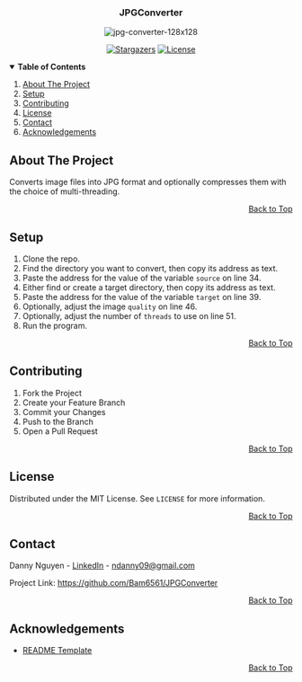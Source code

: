 <a name="top"></a>

<!-- LOGO -->
<div align="center">
  <h3>JPGConverter</h3>
  <img src="https://i.ibb.co/hZxBpnk/jpg-converter-128x128.png" alt="jpg-converter-128x128">

  [![Stargazers][stars-shield]][stars-url] [![License][license-shield]][license-url]
</div>

<!-- TABLE OF CONTENTS -->
<details open> 
  <summary><b> Table of Contents </b></summary>
  <ol>
    <li><a href="#about-the-project"> About The Project </a></li>
    <li><a href="#setup"> Setup </a></li>
    <li><a href="#contributing"> Contributing </a></li>
    <li><a href="#license"> License </a></li>
    <li><a href="#contact"> Contact </a></li>
    <li><a href="#acknowledgements"> Acknowledgements </a></li>
  </ol>
</details>

<!-- ABOUT THE PROJECT -->
## About The Project
Converts image files into JPG format and optionally compresses them with the choice of multi-threading.

<p align="right"><a href="#top">Back to Top</a></p>

<!-- SETUP -->
## Setup
1. Clone the repo.
2. Find the directory you want to convert, then copy its address as text.
3. Paste the address for the value of the variable `source` on line 34.
4. Either find or create a target directory, then copy its address as text.
5. Paste the address for the value of the variable `target` on line 39.
6. Optionally, adjust the image `quality` on line 46.
7. Optionally, adjust the number of `threads` to use on line 51.
8. Run the program.

<p align="right"><a href="#top">Back to Top</a></p>

<!-- CONTRIBUTING -->
## Contributing
1. Fork the Project
2. Create your Feature Branch
3. Commit your Changes
4. Push to the Branch
5. Open a Pull Request

<p align="right"><a href="#top">Back to Top</a></p>

<!-- LICENSE -->
## License
Distributed under the MIT License. See `LICENSE` for more information.

<p align="right"><a href="#top">Back to Top</a></p>

<!-- CONTACT -->
## Contact
Danny Nguyen - [LinkedIn](https://www.linkedin.com/in/ndanny09/) - ndanny09@gmail.com

Project Link: <https://github.com/Bam6561/JPGConverter>

<p align="right"><a href="#top">Back to Top</a></p>

<!-- ACKNOWLEDGEMENTS -->
## Acknowledgements
* [README Template](https://github.com/othneildrew/Best-README-Template)

<p align="right"><a href="#top">Back to Top</a></p>

<!-- SHIELDS -->
[stars-shield]: https://img.shields.io/github/stars/Bam6561/JPGConverter
[stars-url]: https://github.com/Bam6561/JPGConverter/stargazers
[license-shield]: https://img.shields.io/github/license/Bam6561/JPGConverter
[license-url]: https://github.com/Bam6561/JPGConverter/blob/main/LICENSE

